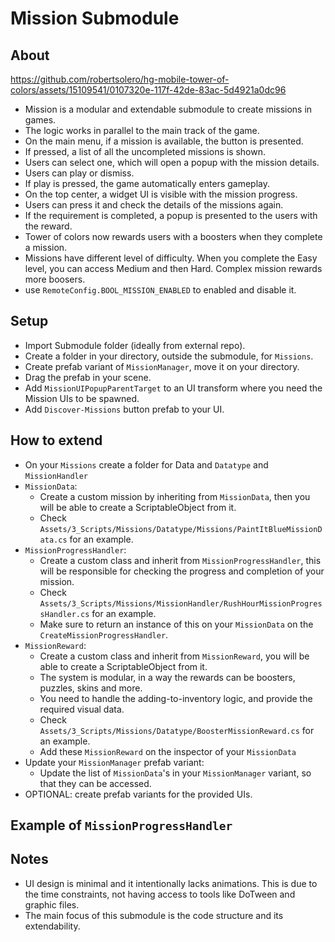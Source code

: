 # Mission Submodule

## About

https://github.com/robertsolero/hg-mobile-tower-of-colors/assets/15109541/0107320e-117f-42de-83ac-5d4921a0dc96

- Mission is a modular and extendable submodule to create missions in games.
- The logic works in parallel to the main track of the game.
- On the main menu, if a mission is available, the button is presented.
- If pressed, a list of all the uncompleted missions is shown.
- Users can select one, which will open a popup with the mission details.
- Users can play or dismiss.
- If play is pressed, the game automatically enters gameplay.
- On the top center, a widget UI is visible with the mission progress.
- Users can press it and check the details of the missions again.
- If the requirement is completed, a popup is presented to the users with the reward.
- Tower of colors now rewards users with a boosters when they complete a mission.
- Missions have different level of difficulty. When you complete the Easy level, you can access Medium and then Hard. Complex mission rewards more boosers.
- use `RemoteConfig.BOOL_MISSION_ENABLED` to enabled and disable it.


## Setup

- Import Submodule folder (ideally from external repo).
- Create a folder in your directory, outside the submodule, for `Missions`.
- Create prefab variant of `MissionManager`, move it on your directory.
- Drag the prefab in your scene.
- Add `MissionUIPopupParentTarget` to an UI transform where you need the Mission UIs to be spawned.
- Add `Discover-Missions` button prefab to your UI.

## How to extend

- On your `Missions` create a folder for Data and `Datatype` and `MissionHandler`
- `MissionData`:
    - Create a custom mission by inheriting from `MissionData`, then you will be able to create a ScriptableObject from it.
    - Check `Assets/3_Scripts/Missions/Datatype/Missions/PaintItBlueMissionData.cs` for an example.
- `MissionProgressHandler`:
  - Create a custom class and inherit from `MissionProgressHandler`, this will be responsible for checking the progress and completion of your mission.
  - Check `Assets/3_Scripts/Missions/MissionHandler/RushHourMissionProgressHandler.cs` for an example.
  - Make sure to return an instance of this on your `MissionData` on the `CreateMissionProgressHandler`.
- `MissionReward`:
  - Create a custom class and inherit from `MissionReward`, you will be able to create a ScriptableObject from it.
  - The system is modular, in a way the rewards can be boosters, puzzles, skins and more.
  - You need to handle the adding-to-inventory logic, and provide the required visual data.
  - Check `Assets/3_Scripts/Missions/Datatype/BoosterMissionReward.cs` for an example.
  - Add these `MissionReward` on the inspector of your `MissionData`
- Update your `MissionManager` prefab variant:
  - Update the list of `MissionData`'s in your `MissionManager` variant, so that they can be accessed.
- OPTIONAL: create prefab variants for the provided UIs. 

## Example of `MissionProgressHandler`



## Notes
- UI design is minimal and it intentionally lacks animations. This is due to the time constraints, not having access to tools like DoTween and graphic files.
- The main focus of this submodule is the code structure and its extendability. 
